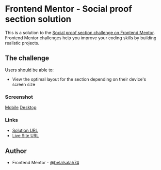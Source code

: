 # Frontend Mentor - Social proof section solution

This is a solution to the [Social proof section challenge on Frontend Mentor](https://www.frontendmentor.io/challenges/social-proof-section-6e0qTv_bA). Frontend Mentor challenges help you improve your coding skills by building realistic projects. 



## The challenge

Users should be able to:

- View the optimal layout for the section depending on their device's screen size

### Screenshot

[Mobile](./images/sc-mobile.png)
[Desktop](./images/sc-desktop.png)

### Links

- [Solution URL](https://www.frontendmentor.io/solutions/social-proof-section-kCuOY5XYNg)
- [Live Site URL](https://belalsalah74.github.io/social-proof-section/)

## Author

- Frontend Mentor - [@belalsalah74](https://www.frontendmentor.io/profile/belalsalah74)
